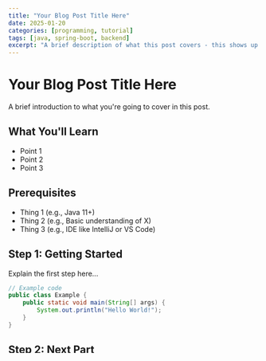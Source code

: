 ```yaml
---
title: "Your Blog Post Title Here"
date: 2025-01-20
categories: [programming, tutorial]
tags: [java, spring-boot, backend]
excerpt: "A brief description of what this post covers - this shows up in previews"
---
```


# Your Blog Post Title Here

A brief introduction to what you're going to cover in this post.

## What You'll Learn

- Point 1
- Point 2  
- Point 3

## Prerequisites

- Thing 1 (e.g., Java 11+)
- Thing 2 (e.g., Basic understanding of X)
- Thing 3 (e.g., IDE like IntelliJ or VS Code)

## Step 1: Getting Started

Explain the first step here...

```java
// Example code
public class Example {
    public static void main(String[] args) {
        System.out.println("Hello World!");
    }
}
```

## Step 2: Next Part

Continue with the next part...

### Subsection if needed

More details...

## Step 3: Final Step

Wrap up the tutorial...

## Common Issues & Solutions

### Issue 1
**Problem:** Description of the problem

**Solution:** How to fix it

### Issue 2
**Problem:** Another common issue

**Solution:** How to resolve it

## Conclusion

- Summarize what was covered
- Key takeaways
- Next steps or related topics

## Resources

- [Link to documentation](https://example.com)
- [Related tutorial](https://example.com)
- [GitHub repository](https://github.com/example/repo)

---

*Found this helpful? Share it with others or leave feedback!* 